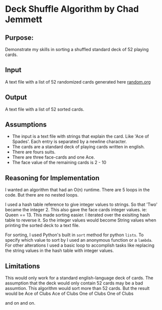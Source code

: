 Deck Shuffle Algorithm by Chad Jemmett
======================================

## Purpose: ##
Demonstrate my skills in sorting a shuffled standard deck of 52 playing cards. 

## Input ##
A text file with a list of 52 randomized cards generated here [random.org](https://www.random.org/playing-cards/)

## Output ##
A text file with a list of 52 sorted cards.

## Assumptions ##
* The input is a text file with strings that explain the card. Like 'Ace of Spades'. Each entry is separated by
a newline character.
* The cards are a standard deck of playing cards written in english. 
* There are fours suits.
* There are three face-cards and one Ace.
* The face value of the remaining cards is 2 - 10

## Reasoning for Implementation ##
I wanted an algorithm that had an O(n) runtime. There are 5 loops in the code. But there are no nested loops. 

I used a hash table reference to give integer values to strings. So that 'Two' became the integer 2. This also gave
the face cards integer values. ie: Queen == 13.
This made sorting easier. I iterated over the exisiting hash table to reverse it. So the integer values would
become String values when printing the sorted deck to a text file.

For sorting, I used Python's built in `sort` method for python `lists`. To specify which value to sort by I used an
anonymous function or a `lambda`.
For other alterations I used a basic  loop to accomplish tasks like replacing the string values in the hash
table with integer values.

## Limitations ##
This would only work for a standard english-language deck of cards. The assumption that the deck would only
contain 52 cards may be a bad assumtion. This algorithm would sort more than 52 cards. But the result would
be 
        Ace of Clubs
        Ace of Clubs
        One of Clubs
        One of Clubs

and on and on.


